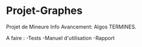 # Projet-Graphes
Projet de Mineure Info
Avancement: 
Algos TERMINES.

A faire :
-Tests
-Manuel d'utilisation
-Rapport
